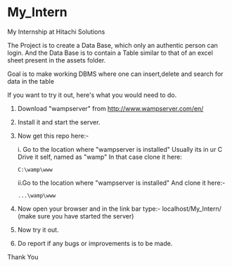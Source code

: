 # My_Intern
My Internship at Hitachi Solutions

The Project is to create a Data Base, which only an authentic person can login. And the Data Base is to contain a Table similar to that of an excel sheet present in the assets folder.

Goal is to make working DBMS where one can insert,delete and search for data in the table

If you want to try it out, here's what you would need to do.

1. Download "wampserver" from http://www.wampserver.com/en/

2. Install it and start the server.

3. Now get this repo here:-

    i. Go to the location where "wampserver is installed"
       Usually its in ur C Drive it self, named as "wamp"
       In that case clone it here:
       
       C:\wamp\www
      
    ii.Go to the location where "wampserver is installed"
       And clone it here:-
       
       ...\wamp\www

4. Now open your browser and in the link bar type:-
   localhost/My_Intern/
   (make sure you have started the server)

5. Now try it out.

6. Do report if any bugs or improvements is to be made. 

Thank You
